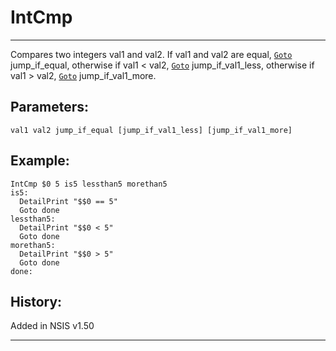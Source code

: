 # IntCmp

---

Compares two integers val1 and val2. If val1 and val2 are equal, [`Goto`][1] jump_if_equal, otherwise if val1 < val2, [`Goto`][1] jump_if_val1_less, otherwise if val1 > val2, [`Goto`][1] jump_if_val1_more.

## Parameters:

    val1 val2 jump_if_equal [jump_if_val1_less] [jump_if_val1_more]

## Example:

	IntCmp $0 5 is5 lessthan5 morethan5
	is5:
	  DetailPrint "$$0 == 5"
	  Goto done
	lessthan5:
	  DetailPrint "$$0 < 5"
	  Goto done
	morethan5:
	  DetailPrint "$$0 > 5"
	  Goto done
	done:

## History:

Added in NSIS v1.50

---

[1]: Goto.md
